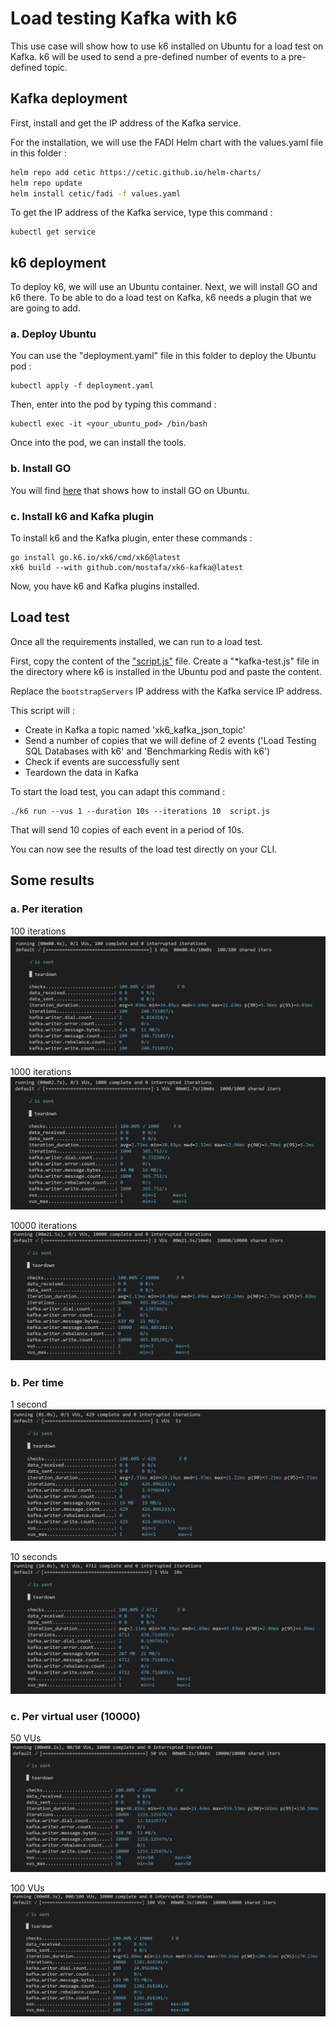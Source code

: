Load testing Kafka with k6
========

This use case will show how to use k6 installed on Ubuntu for a load test on Kafka. k6 will be used to send a pre-defined number of events to a pre-defined topic.

## Kafka deployment

First, install and get the IP address of the Kafka service.

For the installation, we will use the FADI Helm chart with the values.yaml file in this folder : 

```bash
helm repo add cetic https://cetic.github.io/helm-charts/
helm repo update
helm install cetic/fadi -f values.yaml 
```

To get the IP address of the Kafka service, type this command :

```
kubectl get service 
```

## k6 deployment

To deploy k6, we will use an Ubuntu container. Next, we will install GO and k6 there. To be able to do a load test on Kafka, k6 needs a plugin that we are going to add.

### a. Deploy Ubuntu

You can use the "deployment.yaml" file in this folder to deploy the Ubuntu pod :

```
kubectl apply -f deployment.yaml
```

Then, enter into the pod by typing this command :

```
kubectl exec -it <your_ubuntu_pod> /bin/bash
```

Once into the pod, we can install the tools.

### b. Install GO

You will find [here](https://go.dev/doc/install) that shows how to install GO on Ubuntu.

### c. Install k6 and Kafka plugin

To install k6 and the Kafka plugin, enter these commands :

```
go install go.k6.io/xk6/cmd/xk6@latest
xk6 build --with github.com/mostafa/xk6-kafka@latest
```

Now, you have k6 and Kafka plugins installed. 

## Load test

Once all the requirements installed, we can run to a load test.

First, copy the content of the ["script.js"](./script.js) file. Create a "*kafka-test.js" file in the directory where k6 is installed in the Ubuntu pod and paste the content.

Replace the `bootstrapServers` IP address with the Kafka service IP address.

This script will :

* Create in Kafka a topic named 'xk6_kafka_json_topic'
* Send a number of copies that we will define of 2 events ('Load Testing SQL Databases with k6' and 'Benchmarking Redis with k6')
* Check if events are successfully sent
* Teardown the data in Kafka

To start the load test, you can adapt this command :

```
./k6 run --vus 1 --duration 10s --iterations 10  script.js
```
That will send 10 copies of each event in a period of 10s.

You can now see the results of the load test directly on your CLI.

## Some results

### a. Per iteration
100 iterations
<a> <img src="images/100.PNG"/></a>

1000 iterations
<a> <img src="images/1000.PNG"/></a>

10000 iterations
<a> <img src="images/10000.PNG"/></a>

### b. Per time

1 second
<a> <img src="images/1s.PNG"/></a>

10 seconds
<a> <img src="images/10s.PNG"/></a>

### c. Per virtual user (10000)

50 VUs
<a> <img src="images/10000-50vus.PNG"/></a>

100 VUs
<a> <img src="images/10000-100vus.PNG"/></a>
